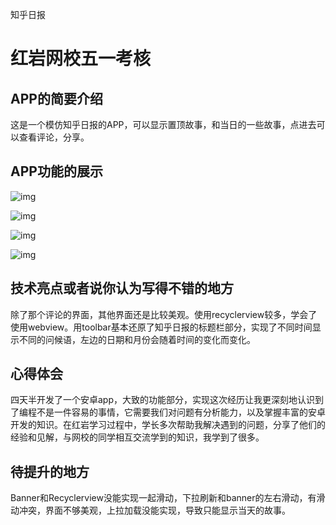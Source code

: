 知乎日报

# 红岩网校五一考核

## APP的简要介绍

这是一个模仿知乎日报的APP，可以显示置顶故事，和当日的一些故事，点进去可以查看评论，分享。

## APP功能的展示

![img](https://f1zvi5y30aw.feishu.cn/space/api/box/stream/download/asynccode/?code=NjQ3Yzk2OGFhMDE2MmVjNzQ4Yjc5NmVmYjQ5ZGNmMGNfQ1pBRlpVRjl5aEVwTGloM2hqZnVuSmpoaFVHcHM2Y3FfVG9rZW46S3Z3SmJraWgzb2hzYWV4dXZ6QWNKOVlZblFlXzE2ODMwODU2NDY6MTY4MzA4OTI0Nl9WNA)

![img](https://f1zvi5y30aw.feishu.cn/space/api/box/stream/download/asynccode/?code=NDkxODAzMzUyYjFkNjc1ZjVmMDE1YjlhZWMzZWMwOGVfYXlOODcxbjBKMUhBbXVBcFFkcUhMQ3dIb3ltYkVzRmRfVG9rZW46V1VDU2IyRmZVb25PYjF4eGtIN2M3MnMwblNnXzE2ODMwODU2NDY6MTY4MzA4OTI0Nl9WNA)

![img](https://f1zvi5y30aw.feishu.cn/space/api/box/stream/download/asynccode/?code=NDUzYmJmOTEzYWI0NGNiOTUxNWIwN2JkMzM5ZDhlYjJfZTNKYkVnQWlCMGdCRGJmalFiUDVPMzdMTXlSYWtlU21fVG9rZW46SkhNNmIzZWRPb3N5bVB4V2hscmN1c0s3bjFiXzE2ODMwODU2NDY6MTY4MzA4OTI0Nl9WNA)

![img](https://f1zvi5y30aw.feishu.cn/space/api/box/stream/download/asynccode/?code=MGY3YzIzODViNmZiZmZkNDFiOGQ4NjA0MjA0NGQyN2VfR29ob3JEb0hLdVhGZDRHWFFVd2E3Sld2VGVwWlNsWGJfVG9rZW46TjFlcmJHSzZFbzNsOU94TG9DR2NXZnYxbmFjXzE2ODMwODU2NDY6MTY4MzA4OTI0Nl9WNA)

## 技术亮点或者说你认为写得不错的地方

除了那个评论的界面，其他界面还是比较美观。使用recyclerview较多，学会了使用webview。用toolbar基本还原了知乎日报的标题栏部分，实现了不同时间显示不同的问候语，左边的日期和月份会随着时间的变化而变化。

## 心得体会

四天半开发了一个安卓app，大致的功能部分，实现这次经历让我更深刻地认识到了编程不是一件容易的事情，它需要我们对问题有分析能力，以及掌握丰富的安卓开发的知识。在红岩学习过程中，学长多次帮助我解决遇到的问题，分享了他们的经验和见解，与网校的同学相互交流学到的知识，我学到了很多。

## 待提升的地方

Banner和Recyclerview没能实现一起滑动，下拉刷新和banner的左右滑动，有滑动冲突，界面不够美观，上拉加载没能实现，导致只能显示当天的故事。

